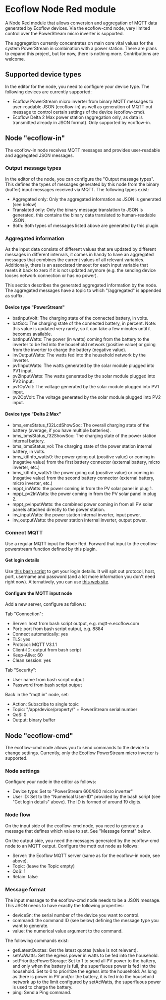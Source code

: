 # Ecoflow Node Red module

A Node Red module that allows conversion and aggregation of MQTT data generated
by Ecoflow devices. Via the ecoflow-cmd node, very limited control over the
PowerStream micro inverter is supported.

The aggregation currently concentrates on main core vital values for the system
PowerStream in combination with a power station. There are plans to expand this
project, but for now, there is nothing more. Contributions are welcome.

## Supported device types

In the editor for the node, you need to configure your device type. The following
devices are currently supported:
* Ecoflow PowerStream micro inverter from binary MQTT messages to user-readable
  JSON (ecoflow-in) as well as generation of MQTT out message to control certain
  settings of the device (ecoflow-cmd).
* Ecoflow Delta 2 Max power station (aggregation only, as data is transmitted
  already in JSON format). Only supported by ecoflow-in.

## Node "ecoflow-in"

The ecoflow-in node receives MQTT messages and provides user-readable and
aggregated JSON messages.

### Output message types

In the editor of the node, you can configure the "Output message types". This defines
the types of messages generated by this node from the binary (buffer) input messages
received via MQTT. The following types exist:
* Aggregated only: Only the aggregated information as JSON is generated (see below)
* Translated only: Only the binary message translation to JSON is generated,
  this contains the binary data translated to human-readable JSON.
* Both: Both types of messages listed above are generated by this plugin.

### Aggregated information

As the input data consists of different values that are updated by different
messages in different intervals, it comes in handy to have an aggregated messages
that combines the current values of all relevant variables. Additionaly, there
is an associated timeout for each input variable that resets it back to zero if
it is not updated anymore (e.g. the sending device looses network connection or
has no power).

This section describes the generated aggregated information by the node. The
aggregated messages have a topic to which "/aggregated" is appended as suffix.

#### Device type "PowerStream"

* batInputVolt: The charging state of the connected battery, in volts.
* batSoc: The charging state of the connected battery, in percent. Note:
  this value is updated very rarely, so it can take a few minutes until it becomes
  available.
* batInputWatts: The power (in watts) coming from the battery to the inverter
  to be fed into the household network (positive value) or going from the
  inverter to charge the battery (negative value).
* invOutputWatts: The watts fed into the household network by the inverter.
* pv1InputWatts: The watts generated by the solar module plugged into PV1 input.
* pv2InputWatts: The watts generated by the solar module plugged into PV2 input.
* pv1OpVolt: The voltage generated by the solar module plugged into PV1 input.
* pv2OpVolt: The voltage generated by the solar module plugged into PV2 input.

#### Device type "Delta 2 Max"

* bms_emsStatus_f32LcdShowSoc: The overall charging state of the battery
  (average, if you have multiple batteries).
* bms_bmsStatus_f32ShowSoc: The charging state of the power station internal battery.
* bms_bmsStatus_vol: The charging state of the power station internal battery,
  in volts.
* bms_kitInfo_watts0: the power going out (positive value) or coming in (negative
  value) from the first battery connector (external battery, micro inverter, etc.)
* bms_kitInfo_watts1: the power going out (positive value) or coming in (negative
  value) from the second battery connector (external battery, micro inverter, etc.)
* mppt_inWatts: the power coming in from the PV solar panel in plug 1.
* mppt_pv2InWatts: the power coming in from the PV solar panel in plug 2.
* mppt_pvInputWatts: the combined power coming in from all PV solar panels attached
  directly to the power station.
* inv_inputWatts: the power station internal inverter, input power.
* inv_outputWatts: the power station internal inverter, output power.

### Connect MQTT

Use a regular MQTT input for Node Red. Forward that input to the ecoflow-powerstream
function defined by this plugin.

#### Get login details

Use [this bash script](https://github.com/mmiller7/ecoflow-withoutflow/blob/main/cloud-mqtt/ecoflow_get_mqtt_login.sh)
to get your login details. It will spit out protocol, host, port, username and password
(and a lot more information you don't need right now). Alternatively, you can use
[this web site](https://energychain.github.io/site_ecoflow_mqtt_credentials/).

#### Configure the MQTT input node

Add a new server, configure as follows:

Tab "Connection":
* Server: host from bash script output, e.g. mqtt-e.ecoflow.com
* Port: port from bash script output, e.g. 8884
* Connect automatically: yes
* TLS: yes
* Protocol: MQTT V3.1.1
* Client-ID: output from bash script
* Keep-Alive: 60
* Clean session: yes

Tab "Security":
* User name from bash script output
* Password from bash script output

Back in the "mqtt in" node, set:
* Action: Subscribe to single topic
* Topic: "/app/device/property/" + PowerStream serial number
* QoS: 0
* Output: binary buffer


## Node "ecoflow-cmd"

The ecoflow-cmd node allows you to send commands to the device to change settings.
Currently, only the Ecoflow PowerStream micro inverter is supported.

### Node settings

Configure your node in the editor as follows:
* Device type: Set to "PowerStream 600/800 micro inverter"
* User ID: Set to the "Numerical User-ID" provided by the bash script (see "Get login
  details" above). The ID is formed of around 19 digits.

### Node flow

On the input side of the ecoflow-cmd node, you need to generate a message that
defines which value to set. See "Message format" below.

On the output side, you need the messages generated by the ecoflow-cmd node to an
MQTT output. Configure the mqtt out node as follows:
* Server: the Ecoflow MQTT server (same as for the ecoflow-in node, see above).
* Topic: (leave the Topic empty)
* QoS: 1
* Retain: false

### Message format

The input message to the ecoflow-cmd node needs to be a JSON message. This JSON
needs to have exactly the following properties:
* deviceSn: the serial number of the device you want to control.
* command: the command ID (see below) defining the message type you want to generate.
* value: the numerical value argument to the command.

The following commands exist:
* getLatestQuotas: Get the latest quotas (value is not relevant).
* setAcWatts: Set the egress power in watts to be fed into the household.
* setPrioritizePowerStorage: Set to 1 to send all PV power to the battery, and
  only when the battery is full, the superfluous power is fed into the
  household. Set to 0 to prioritize the egress into the household: As long
  as there is power in PV and/or the battery, it is fed into the household
  network up to the limit configured by setAcWatts, the superfluous power is
  used to charge the battery.
* ping: Send a Ping command.
